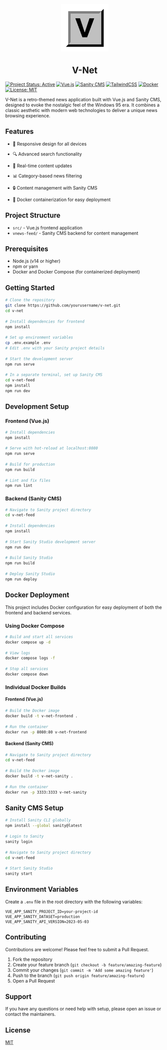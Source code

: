 <p align="center">
  <img src="public/logo.svg" alt="V-Net Logo" width="150"/>
</p>
<h1 align="center">V-Net</h1>

[![Project Status: Active](https://img.shields.io/badge/Project%20Status-Active-green.svg)](https://github.com/yourusername/v-net)
[![Vue.js](https://img.shields.io/badge/Vue.js-v3.2-4FC08D?logo=vue.js&logoColor=white)](https://vuejs.org/)
[![Sanity CMS](https://img.shields.io/badge/Sanity%20CMS-v3.68-f03e2f?logo=sanity&logoColor=white)](https://www.sanity.io/)
[![TailwindCSS](https://img.shields.io/badge/TailwindCSS-v3.4-38B2AC?logo=tailwind-css&logoColor=white)](https://tailwindcss.com/)
[![Docker](https://img.shields.io/badge/Docker-Ready-2496ED?logo=docker&logoColor=white)](https://www.docker.com/)
[![License: MIT](https://img.shields.io/badge/License-MIT-yellow.svg)](https://opensource.org/licenses/MIT)

V-Net is a retro-themed news application built with Vue.js and Sanity CMS, designed to evoke the nostalgic feel of the Windows 95 era. It combines a classic aesthetic with modern web technologies to deliver a unique news browsing experience.

[//]: # (![V-Net Screenshot]&#40;https://via.placeholder.com/800x400?text=V-Net+Screenshot&#41;)

## Features

- 📱 Responsive design for all devices
- 🔍 Advanced search functionality
- 🔄 Real-time content updates
- 📊 Category-based news filtering

- 🔒 Content management with Sanity CMS
- 🐳 Docker containerization for easy deployment

## Project Structure

- `src/` - Vue.js frontend application
- `vnews-feed/` - Sanity CMS backend for content management

## Prerequisites

- Node.js (v14 or higher)
- npm or yarn
- Docker and Docker Compose (for containerized deployment)

## Getting Started

```bash
# Clone the repository
git clone https://github.com/yourusername/v-net.git
cd v-net

# Install dependencies for frontend
npm install

# Set up environment variables
cp .env.example .env
# Edit .env with your Sanity project details

# Start the development server
npm run serve

# In a separate terminal, set up Sanity CMS
cd v-net-feed
npm install
npm run dev
```

## Development Setup

### Frontend (Vue.js)

```bash
# Install dependencies
npm install

# Serve with hot-reload at localhost:8080
npm run serve

# Build for production
npm run build

# Lint and fix files
npm run lint
```

### Backend (Sanity CMS)

```bash
# Navigate to Sanity project directory
cd v-net-feed

# Install dependencies
npm install

# Start Sanity Studio development server
npm run dev

# Build Sanity Studio
npm run build

# Deploy Sanity Studio
npm run deploy
```

## Docker Deployment

This project includes Docker configuration for easy deployment of both the frontend and backend services.

### Using Docker Compose

```bash
# Build and start all services
docker compose up -d

# View logs
docker compose logs -f

# Stop all services
docker compose down
```

### Individual Docker Builds

#### Frontend (Vue.js)

```bash
# Build the Docker image
docker build -t v-net-frontend .

# Run the container
docker run -p 8080:80 v-net-frontend
```

#### Backend (Sanity CMS)

```bash
# Navigate to Sanity project directory
cd v-net-feed

# Build the Docker image
docker build -t v-net-sanity .

# Run the container
docker run -p 3333:3333 v-net-sanity
```

## Sanity CMS Setup

```bash
# Install Sanity CLI globally
npm install --global sanity@latest

# Login to Sanity
sanity login

# Navigate to Sanity project directory
cd v-net-feed

# Start Sanity Studio
sanity start
```

## Environment Variables

Create a `.env` file in the root directory with the following variables:

```
VUE_APP_SANITY_PROJECT_ID=your-project-id
VUE_APP_SANITY_DATASET=production
VUE_APP_SANITY_API_VERSION=2023-05-03
```

## Contributing

Contributions are welcome! Please feel free to submit a Pull Request.

1. Fork the repository
2. Create your feature branch (`git checkout -b feature/amazing-feature`)
3. Commit your changes (`git commit -m 'Add some amazing feature'`)
4. Push to the branch (`git push origin feature/amazing-feature`)
5. Open a Pull Request

## Support

If you have any questions or need help with setup, please open an issue or contact the maintainers.

## License

[MIT](LICENSE)

